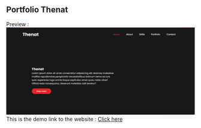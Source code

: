 ## Portfolio Thenat 

Preview : 
<img src="preview.png" alt="Preview">
This is the demo link to the website : [Click here](https://Asunna.github.io/Portfolio-Thenat-v3)